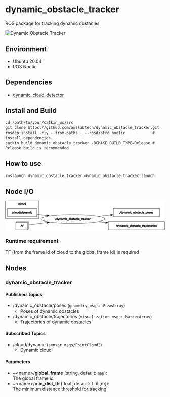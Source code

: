 # dynamic_obstacle_tracker

ROS package for tracking dynamic obstacles

![Dynamic Obstacle Tracker](images/dynamic_obstacle_tracker.gif)

## Environment
- Ubuntu 20.04
- ROS Noetic

## Dependencies
- [dynamic_cloud_detector](https://github.com/amslabtech/dynamic_cloud_detector)

## Install and Build
```
cd /path/to/your/catkin_ws/src
git clone https://github.com/amslabtech/dynamic_obstacle_tracker.git
rosdep install -riy --from-paths . --rosdistro noetic            # Install dependencies
catkin build dynamic_obstacle_tracker -DCMAKE_BUILD_TYPE=Release # Release build is recommended
```

## How to use
```
roslaunch dynamic_obstacle_tracker dynamic_obstacle_tracker.launch
```

## Node I/O
![Node I/O](images/node_io.png)

### Runtime requirement
TF (from the frame id of cloud to the global frame id) is required

## Nodes
### dynamic_obstacle_tracker
#### Published Topics
- /dynamic_obstacle/poses (`geometry_msgs::PoseArray`)
  - Poses of dynamic obstacles
- /dynamic_obstacle/trajectories (`visualization_msgs::MarkerArray`)
  - Trajectories of dynamic obstacles

#### Subscribed Topics
- /cloud/dynamic (`sensor_msgs/PointCloud2`)
  - Dynamic cloud

#### Parameters
- ~\<name>/<b>global_frame</b> (string, default: `map`):<br>
  The global frame id
- ~\<name>/<b>min_dist_th</b> (float, default: `1.0` [m]):<br>
  The minimum distance threshold for tracking
